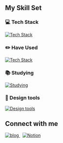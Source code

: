 ## My Skill Set
### 💻 Tech Stack
<!--
![HTML5](https://img.shields.io/badge/html5-%23E34F26.svg?style=for-the-badge&logo=html5&logoColor=white)
![CSS3](https://img.shields.io/badge/css3-%231572B6.svg?style=for-the-badge&logo=css3&logoColor=white)
![JavaScript](https://img.shields.io/badge/javascript-%23323330.svg?style=for-the-badge&logo=javascript&logoColor=%23F7DF1E)
![TypeScript](https://img.shields.io/badge/typescript-%23007ACC.svg?style=for-the-badge&logo=typescript&logoColor=white)
![React](https://img.shields.io/badge/react-%2320232a.svg?style=for-the-badge&logo=react&logoColor=%2361DAFB)
![Gatsby](https://img.shields.io/badge/Gatsby-%23663399.svg?style=for-the-badge&logo=gatsby&logoColor=white)
![GraphQL](https://img.shields.io/badge/-GraphQL-E10098?style=for-the-badge&logo=graphql&logoColor=white)-->

[![Tech Stack](https://skillicons.dev/icons?i=html,css,js,ts,react,gatsby,graphql,emotion)](https://skillicons.dev)

### ✏️ Have Used

[![Tech Stack](https://skillicons.dev/icons?i=nodejs,nestjs,mongodb)](https://skillicons.dev)

### 📚 Studying
<!--
![Redux](https://img.shields.io/badge/redux-%23593d88.svg?style=for-the-badge&logo=redux&logoColor=white)
![Next JS](https://img.shields.io/badge/Next-black?style=for-the-badge&logo=next.js&logoColor=white)
![NodeJS](https://img.shields.io/badge/node.js-6DA55F?style=for-the-badge&logo=node.js&logoColor=white)
![MongoDB](https://img.shields.io/badge/MongoDB-%234ea94b.svg?style=for-the-badge&logo=mongodb&logoColor=white)-->

[![Studying](https://skillicons.dev/icons?i=redux,nextjs)](https://skillicons.dev)

<!--### Have used

![Python](https://img.shields.io/badge/python-3670A0?style=for-the-badge&logo=python&logoColor=ffdd54)
![OpenCV](https://img.shields.io/badge/opencv-%23white.svg?style=for-the-badge&logo=opencv&logoColor=white)
![Raspberry Pi](https://img.shields.io/badge/-RaspberryPi-C51A4A?style=for-the-badge&logo=Raspberry-Pi)
![Ubuntu](https://img.shields.io/badge/Ubuntu-E95420?style=for-the-badge&logo=ubuntu&logoColor=white)
![jQuery](https://img.shields.io/badge/jquery-%230769AD.svg?style=for-the-badge&logo=jquery&logoColor=white)
![Bootstrap](https://img.shields.io/badge/bootstrap-%23563D7C.svg?style=for-the-badge&logo=bootstrap&logoColor=white)
![TailwindCSS](https://img.shields.io/badge/tailwindcss-%2338B2AC.svg?style=for-the-badge&logo=tailwind-css&logoColor=white)
![Android Studio](https://img.shields.io/badge/Android%20Studio-3DDC84.svg?style=for-the-badge&logo=android-studio&logoColor=white)

[![Have used](https://skillicons.dev/icons?i=python,opencv,raspberrypi,ubuntu,jquery,bootstrap,tailwindcss,androidstudio)](https://skillicons.dev)-->

### 🎨 Design tools
<!--
![Figma](https://img.shields.io/badge/figma-%23F24E1E.svg?style=for-the-badge&logo=figma&logoColor=white)
![Adobe Illustrator](https://img.shields.io/badge/adobe%20illustrator-%23FF9A00.svg?style=for-the-badge&logo=adobe%20illustrator&logoColor=white)
![Adobe Photoshop](https://img.shields.io/badge/adobe%20photoshop-%2331A8FF.svg?style=for-the-badge&logo=adobe%20photoshop&logoColor=white)
![Adobe Premiere Pro](https://img.shields.io/badge/Adobe%20Premiere%20Pro-9999FF.svg?style=for-the-badge&logo=Adobe%20Premiere%20Pro&logoColor=white)-->

[![Design tools](https://skillicons.dev/icons?i=figma,ai,ps,pr)](https://skillicons.dev)

 <!-- ### 🏅 Ranking

[![Baekjoon Ranking](http://mazassumnida.wtf/api/v2/generate_badge?boj=nxnaxx)](https://solved.ac/nxnaxx)-->

## Connect with me
 <!-- 
   <a href="https://www.instagram.com/raey_05/" target="_blank">
    <img src=https://img.shields.io/badge/Instagram-%23E4405F.svg?style=for-the-badge&logo=Instagram&logoColor=white alt=instagram style="margin-bottom: 5px;" />
  </a> -->

<a href="https://nxnaxx.github.io/" target="_blank">
  <img src=https://img.shields.io/badge/Blog-121013?style=for-the-badge&logo=github&logoColor=white alt=blog style="margin-bottom: 5px;" />
</a> &nbsp;
<a href="https://nxnaxx.notion.site/nxnaxx/Dev-d0166e0125114ca1b7eb2080fa1e9704" target="_blank">
  <img src=https://img.shields.io/badge/Notion-121013?style=for-the-badge&logo=notion&logoColor=white alt=Notion style="margin-bottom: 5px;" />
</a>
